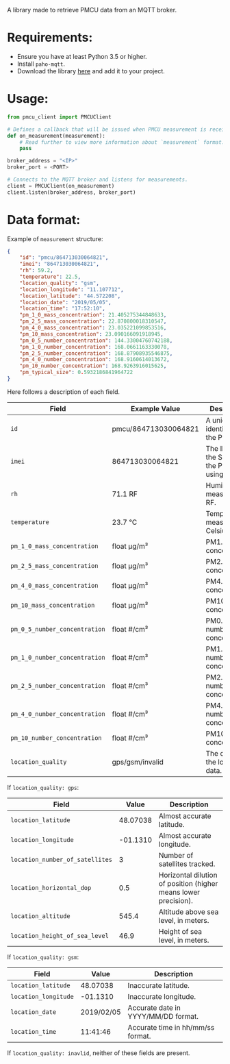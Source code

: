 A library made to retrieve PMCU data from an MQTT broker.

# Requirements:
* Ensure you have at least Python 3.5 or higher. 
* Install `paho-mqtt`.
* Download the library [here](http://gitlab.com/pmcontrolunit/webserver/snippets/1851169/raw?inline=false) and add it to your project.

# Usage:
```python
from pmcu_client import PMCUClient

# Defines a callback that will be issued when PMCU measurement is received.
def on_measurement(measurement):
    # Read further to view more information about `measurement` format.
    pass

broker_address = "<IP>"
broker_port = <PORT>

# Connects to the MQTT broker and listens for measurements.
client = PMCUClient(on_measurement)
client.listen(broker_address, broker_port)
```

# Data format:
Example of `measurement` structure:
```json
{
    "id": "pmcu/864713030064821",
    "imei": "864713030064821",
    "rh": 59.2,
    "temperature": 22.5,
    "location_quality": "gsm",
    "location_longitude": "11.107712",
    "location_latitude": "44.572208",
    "location_date": "2019/05/05",
    "location_time": "17:52:10",
    "pm_1_0_mass_concentration": 21.405275344848633,
    "pm_2_5_mass_concentration": 22.870800018310547,
    "pm_4_0_mass_concentration": 23.035221099853516,
    "pm_10_mass_concentration": 23.090166091918945,
    "pm_0_5_number_concentration": 144.33004760742188,
    "pm_1_0_number_concentration": 168.0661163330078,
    "pm_2_5_number_concentration": 168.87908935546875,
    "pm_4_0_number_concentration": 168.9160614013672,
    "pm_10_number_concentration": 168.9263916015625,
    "pm_typical_size": 0.5932186841964722
}
```

Here follows a description of each field.

| Field | Example Value | Description |
| --- | --- | --- |
| `id` | pmcu/864713030064821 | A unique identifier for the PMCU. |
| `imei` | 864713030064821 | The IMEI of the SIM that the PMCU is using. |
| `rh` | 71.1 RF | Humidity, measured in RF. |
| `temperature` | 23.7 °C | Temperature, measured in Celsius. |
| `pm_1_0_mass_concentration` | float μg/m³ | PM1.0 mass concentration. |
| `pm_2_5_mass_concentration` | float μg/m³ | PM2.5 mass concentration. |
| `pm_4_0_mass_concentration` | float μg/m³ | PM4.0 mass concentration. |
| `pm_10_mass_concentration` | float μg/m³ | PM10 mass concentration. |
| `pm_0_5_number_concentration` | float #/cm³ | PM0.5 number concentration. |
| `pm_1_0_number_concentration` | float #/cm³ | PM1.0 number concentration. |
| `pm_2_5_number_concentration` | float #/cm³ | PM2.5 number concentration. |
| `pm_4_0_number_concentration` | float #/cm³ | PM4.0 number concentration. |
| `pm_10_number_concentration` | float #/cm³ | PM10 number concentration. |
| `location_quality` | gps/gsm/invalid | The quality of the location data. |

If `location_quality: gps`:

| Field | Value | Description |
| --- | --- | --- |
| `location_latitude` | 48.07038 | Almost accurate latitude. |
| `location_longitude` | -01.1310 | Almost accurate longitude. |
| `location_number_of_satellites` | 3 | Number of satellites tracked. |
| `location_horizontal_dop` | 0.5 | Horizontal dilution of position (higher means lower precision). |
| `location_altitude` | 545.4 | Altitude above sea level, in meters. |
| `location_height_of_sea_level` | 46.9 | Height of sea level, in meters. |

If `location_quality: gsm`:

| Field | Value | Description |
| --- | --- | --- |
| `location_latitude` | 48.07038 | Inaccurate latitude. |
| `location_longitude` | -01.1310 | Inaccurate longitude. |
| `location_date` | 2019/02/05 | Accurate date in YYYY/MM/DD format. |
| `location_time` | 11:41:46 | Accurate time in hh/mm/ss format. |

If `location_quality: inavlid`, neither of these fields are present.
